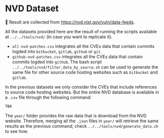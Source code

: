 # NVD Dataset

🔗 Result are collected from https://nvd.nist.gov/vuln/data-feeds.

All the datasets provided here are the result of running the scripts available at `../../tools/nvd/` (in case you want to replicate it).

- `all-nvd-patches.csv` integrates all the CVEs data that contain commits logded into `bitbucket`, `gitlab`, `github` or `git`.
- `github-nvd-patches.csv` integrates all the CVEs data that contain commits logded into `github`. The bash script `../../tools/nvd/filter_data_by_source.sh` can be used to generate the same file for other source code hosting websites such as `bitbucket` and `gitlab`.
  
In the previous datasets we only consider the CVEs that include references to source code hosting websites. But the entire NVD database is available in a `.csv` file through the following command:

```bash
TBA
```

The `year/` folder provides the raw data that is download from the NVD website. Therefore, merging all the `.json` files in `year/` will retrieve the same results as the previous command; check `../../tools/nvd/generate_data.sh` to see how.